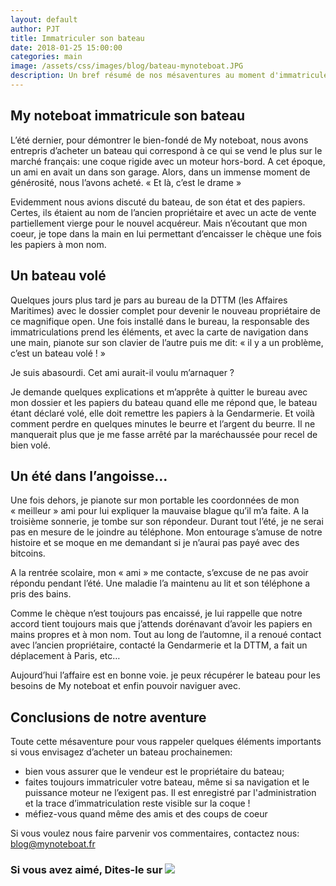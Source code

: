```yaml
---
layout: default
author: PJT
title: Immatriculer son bateau
date: 2018-01-25 15:00:00
categories: main
image: /assets/css/images/blog/bateau-mynoteboat.JPG
description: Un bref résumé de nos mésaventures au moment d'immatriculer notre bateau.  Cette expérience servira certainement à un futur propriétaire de bateau qui envisage de passer par le bon coin.
---
```


## My noteboat immatricule son bateau
L’été dernier, pour démontrer le bien-fondé de My noteboat, nous avons entrepris d’acheter un bateau qui correspond à ce qui se vend le plus sur le marché français: une coque rigide avec un moteur hors-bord.  A cet époque, un ami en avait un dans son garage. Alors, dans un immense moment de générosité, nous l’avons acheté. « Et là, c’est le drame »
<!--break-->
Evidemment nous avions discuté du bateau, de son état et des papiers.  Certes, ils étaient au nom de l’ancien propriétaire et avec un acte de vente partiellement vierge pour le nouvel acquéreur. Mais n’écoutant que mon coeur, je tope dans la main en lui permettant d’encaisser le chèque une fois les papiers à mon nom.

## Un bateau volé
Quelques jours plus tard je pars au bureau de la DTTM (les Affaires Maritimes) avec le dossier complet pour devenir le nouveau propriétaire de ce magnifique open.  Une fois installé dans le bureau, la responsable des immatriculations prend les éléments, et avec la carte de navigation dans une main,  pianote sur son clavier de l’autre puis me dit: « il y a un problème, c’est un bateau volé ! »

Je suis abasourdi. Cet ami aurait-il voulu m’arnaquer ?

Je demande quelques explications et m’apprête à quitter le bureau avec mon dossier et les papiers du bateau quand elle me répond que, le bateau étant déclaré volé, elle doit remettre les papiers à la Gendarmerie.  Et voilà comment perdre en quelques minutes le beurre et l’argent du beurre.  Il ne manquerait plus que je me fasse arrêté par la maréchaussée pour recel de bien 	volé.

## Un été dans l’angoisse…
Une fois dehors, je pianote sur mon portable les coordonnées de mon « meilleur » ami pour lui expliquer la mauvaise blague qu’il m’a faite. A la troisième sonnerie, je tombe sur son répondeur.  Durant tout l’été, je ne serai pas en mesure de le joindre au téléphone.  Mon entourage s’amuse de notre histoire et se moque en me demandant si je n’aurai pas payé avec des bitcoins.

A la rentrée scolaire, mon « ami » me contacte, s’excuse de ne pas avoir répondu pendant l’été. Une maladie l’a maintenu au lit et son téléphone a pris des bains.

Comme le chèque n’est toujours pas encaissé, je lui rappelle que notre accord tient toujours mais que j’attends dorénavant d’avoir les papiers en mains propres et à mon nom.  Tout au long de l’automne, il a renoué contact avec l’ancien propriétaire, contacté la Gendarmerie et la DTTM, a fait un déplacement à Paris, etc…

Aujourd’hui l’affaire est en bonne voie.  je peux récupérer le bateau pour les besoins de My noteboat et enfin pouvoir naviguer avec.

## Conclusions de notre aventure
Toute cette mésaventure pour vous rappeler quelques éléments importants si vous envisagez d’acheter un bateau prochainemen:
* bien vous assurer que le vendeur est le propriétaire du bateau;
* faites toujours immatriculer votre bateau, même si sa navigation et le puissance moteur ne l’exigent pas.  Il est enregistré par l'administration et la trace d’immatriculation reste visible sur la coque !
* méfiez-vous quand même des amis et des coups de coeur

Si vous voulez nous faire parvenir vos commentaires, contactez nous: [blog@mynoteboat.fr](mailto:blog@mynoteboat.fr)

<H3>Si vous avez aimé, Dites-le sur <a href="https://www.facebook.com/sharer/sharer.php?u=http://www.mynoteboat.fr//main/2018/01/25/immatriculer-son-bateau.html" target="_blank" ><img src="{{ site.url }}/assets/images/facebook-icon-S.png"
            id="FB" class="socialicon"></a></H3>